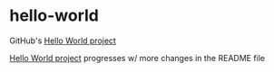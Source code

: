 # hello-world
GitHub's <a href="https://guides.github.com/activities/hello-world/">Hello World project</a>

<a href="https://guides.github.com/activities/hello-world/">Hello World project</a> progresses w/ more changes in the README file 
